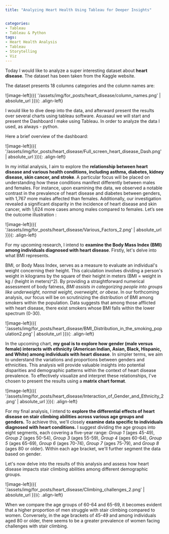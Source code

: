 ```yaml
---
title: "Analyzing Heart Health Using Tableau for Deeper Insights"


categories:
- Tableau 
- Tableau & Python
tags:
- Heart Health Analysis
- Tableau
- Storytelling
- Viz
---
```



Today I would like to analyze a super interesting dataset about **heart disease**. The dataset has been taken from the Kaggle website. 

The dataset presents 18 columns categories and the column names are:

![image-left]({{ '/assets/img/for_posts/heart_disease/column_names.png' | absolute_url }}){: .align-left}



I would like to dive deep into the data, and afterward present the results over several charts using tableau software. Asuasaul we will start and present the Dashboard I make using Tableau. In order to analyze the data I used, as always - python.

Here a brief overview of the dashboard:

![image-left]({{ '/assets/img/for_posts/heart_disease/Full_screen_heart_disease_Dash.png' | absolute_url }}){: .align-left}



In my initial analysis, I aim to explore the **relationship between heart disease and various health conditions, including asthma, diabetes, kidney disease, skin cancer, and stroke**. A particular focus will be placed on understanding how these conditions manifest differently between males and females. For instance, upon examining the data, we observed a notable contrast in the prevalence of heart disease and diabetes between genders, with 1,767 more males affected than females. Additionally, our investigation revealed a significant disparity in the incidence of heart disease and skin cancer, with 1,624 more cases among males compared to females.
Let’s see the outcome illustration :

![image-left]({{ '/assets/img/for_posts/heart_disease/Various_Factors_2.png' | absolute_url }}){: .align-left}


For my upcoming research, I intend to **examine the Body Mass Index (BMI) among individuals diagnosed with heart disease**. Firstly, let's delve into what BMI represents.


BMI, or Body Mass Index, serves as a measure to evaluate an individual's weight concerning their height. This calculation involves dividing a person's weight in kilograms by the square of their height in meters (BMI = weight in kg / (height in meters)^2). By providing a straightforward numerical assessment of body fatness, *BMI assists in categorizing people into groups like underweight, normal weight, overweight, or obese*.
In our forthcoming analysis, our focus will be on scrutinizing the distribution of BMI among smokers within the population. Data suggests that among those afflicted with heart disease, there exist smokers whose BMI falls within the lower spectrum (0-30).


![image-left]({{ '/assets/img/for_posts/heart_disease/BMI_Distribution_in_the_smoking_population2.png' | absolute_url }}){: .align-left}




In the upcoming chart, **my goal is to explore how gender (male versus female) interacts with ethnicity (American Indian, Asian, Black, Hispanic, and White) among individuals with heart disease**. In simpler terms, we aim to understand the variations and proportions between genders and ethnicities. This analysis will provide valuable insights into potential disparities and demographic patterns within the context of heart disease prevalence. To effectively visualize and interpret these relationships, I've chosen to present the results using a **matrix chart format**.


![image-left]({{ '/assets/img/for_posts/heart_disease/Interaction_of_Gender_and_Ethnicity_2.png' | absolute_url }}){: .align-left}





For my final analysis, I intend to **explore the differential effects of heart disease on stair climbing abilities across various age groups and genders.** To achieve this, we'll closely **examine data specific to individuals diagnosed with heart conditions.** I suggest dividing the age groups into eight segments, each covering a five-year range: *Group 1* (ages 45-49), *Group 2* (ages 50-54), *Group 3* (ages 55-59), *Group 4* (ages 60-64), *Group 5* (ages 65-69), *Group 6* (ages 70-74), *Group 7* (ages 75-79), and *Group 8* (ages 80 or older). Within each age bracket, we'll further segment the data based on gender. 

Let's now delve into the results of this analysis and assess how heart disease impacts stair climbing abilities among different demographic groups.

![image-left]({{ '/assets/img/for_posts/heart_disease/Climbing_challenges_2.png' | absolute_url }}){: .align-left}


When we compare the age groups of 60-64 and 65-69, it becomes evident that a higher proportion of men struggle with stair climbing compared to women. Conversely, in the age brackets of 45-49 and among individuals aged 80 or older, there seems to be a greater prevalence of women facing challenges with stair climbing.


